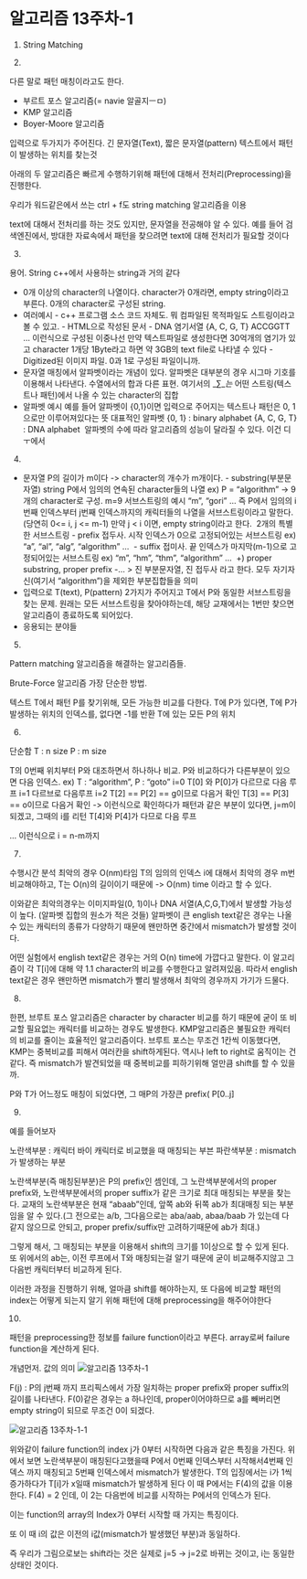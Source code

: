 # 알고리즘 13주차-1

1. String Matching

2)
다른 말로 패턴 매칭이라고도 한다.

- 부르트 포스 알고리즘(= navie 알골지ㅡㅁ)
- KMP 알고리즘
- Boyer-Moore 알고리즘

입력으로 두가지가 주어진다.
긴 문자열(Text), 짧은 문자열(pattern)
텍스트에서 패턴이 발생하는 위치를 찾는것

아래의 두 알고리즘은 빠르게 수행하기위해
패턴에 대해서 전처리(Preprocessing)을 진행한다.

우리가 워드같은에서 쓰는 ctrl + f도  string matching 알고리즘을 이용

text에 대해서 전처리를 하는 것도 있지만, 문자열을 전공해야 알 수 있다.
예를 들어 검색엔진에서, 방대한 자료속에서 패턴을 찾으려면 text에 대해 전처리가 필요할 것이다

3)
용어.
String
c++에서 사용하는 string과 거의 같다

- 0개 이상의 character의 나열이다. character가 0개라면, empty string이라고 부른다. 0개의 character로 구성된 string.
- 여러예시 - c++ 프로그램 소스 코드 자체도. 뭐 컴파일된 목적파일도 스트링이라고 볼 수 있고. - HTML으로 작성된 문서 - DNA 염기서열 {A, C, G, T} ACCGGTT … 이런식으로 구성된 이중나선 만약 텍스트파일로 생성한다면 30억개의 염기가 있고 character 1개당 1Byte라고 하면 약 3GB의 text file로 나타낼 수 있다 - Digitized된 이미지 파일. 0과 1로 구성된 파일이니까.
- 문자열 매칭에서 알파벳이라는 개념이 있다. 알파벳은 대부분의 경우 시그마 기호를 이용해서 나타낸다. 수열에서의 합과 다른 표현. 여기서의 _∑__는_ 어떤 스트링(텍스트나 패턴)에서 나올 수 있는 character의 집합
- 알파벳 예시 예를 들어 알파벳이 {0,1}이면 입력으로 주어지는 텍스트나 패턴은 0, 1으로만 이루어져있다는 뜻 대표적인 알파벳 {0, 1} : binary alphabet {A, C, G, T} : DNA alphabet  알파벳의 수에 따라 알고리즘의 성능이 달라질 수 있다. 이건 디ㅜ에서

4)
- 문자열 P의 길이가 m이다 -> character의 개수가 m개이다. - substring(부분문자열) string P에서 임의의 연속된 character들의 나열 ex) P = “algorithm” -> 9개의 character로 구성. m=9 서브스트링의 예시 “m”, “gori” … 즉 P에서 임의의 i번째 인덱스부터 j번째 인덱스까지의 캐릭터들의 나열을 서브스트링이라고 말한다. (당연히 0<= i, j <= m-1) 만약 j < i 이면, empty string이라고 한다.  2개의 특별한 서브스트링 - prefix 접두사. 시작 인덱스가 0으로 고정되어있는 서브스트링 ex) “a”, “al”, “alg”, “algorithm” …  - suffix 접미사. 끝 인덱스가 마지막(m-1)으로 고정되어있는 서브스트링 ex) “m”, “hm”, “thm”, “algorithm” …  +) proper substring, proper prefix -… > 진 부분문자열, 진 접두사 라고 한다. 모두 자기자신(여기서 “algorithm”)을 제외한 부분집합들을 의미
- 입력으로 T(text), P(pattern) 2가지가 주어지고 T에서 P와 동일한 서브스트링을 찾는 문제. 원래는 모든 서브스트링을 찾아야하는데, 해당 교재에서는 1번만 찾으면 알고리즘이 종료하도록 되어있다.
- 응용되는 분야들

5)
Pattern matching 알고리즘을 해결하는 알고리즘들.

Brute-Force 알고리즘
가장 단순한 방법.

텍스트 T에서 패턴 P를 찾기위해, 모든 가능한 비교를 다한다. T에 P가 있다면, T에 P가 발생하는 위치의 인덱스를, 없다면 -1를 반환
T에 있는 모든 P의 위치

6)
단순함
T : n size
P : m size

T의 0번째 위치부터 P와 대조하면서 하나하나 비교.
P와 비교하다가 다른부분이 있으면 다음 인덱스.
ex) T : “algorithm”, P : “goto”
i=0
T[0] 와 P[0]가 다르므로 다음 루프
i=1
다르브로 다음루프
i=2
T[2] == P[2] == g이므로 다음거 확인
T[3] == P[3] == o이므로 다음거 확인 
	-> 이런식으로 확인하다가 패턴과 같은 부분이 있다면, j=m이 되겠고, 그때의 i를 리턴
T[4]와 P[4]가 다므로 다음 루프

…
이런식으로 i = n-m까지

7)
수행시간 분석
최악의 경우 O(nm)타임
T의 임의의 인덱스 i에 대해서 최악의 경우 m번 비교해야하고,
T는 O(n)의 길이이기 때문에
	-> O(nm) time 이라고 할 수 있다.

이와같은 최악의경우는 이미지파일(0, 1)이나 DNA 서열(A,C,G,T)에서 발생할 가능성이 높다. (알파벳 집합의 원소가 적은 것들)
알파벳이 큰 english text같은 경우는 나올 수 있는 캐릭터의  종류가 다양하기 때문에 왠만하면 중간에서 mismatch가 발생할 것이다.

어떤 실험에서 english text같은 경우는 거의 O(n) time에 가깝다고 말한다.
이 알고리즘이 각 T[i]에 대해 약 1.1 character의 비교를 수행한다고 알려져있음.
따라서 english text같은 경우 왠만하면 mismatch가 빨리 발생해서 최악의 경우까지 가기가 드물다.

8)
한편, 브루트 포스 알고리즘은 character by character 비교를 하기 때문에 굳이 또 비교할 필요없는 캐릭터를 비교하는 경우도 발생한다.
KMP알고리즘은 불필요한 캐릭터의 비교를 줄이는 효율적인 알고리즘이다.
브루트 포스는 무조건 1칸씩 이동했다면, KMP는 중복비교를 피해서 여러칸을 shift하게된다.
역시나 left to right로 움직이는 건 같다.
즉 mismatch가 발견되었을 때 중복비교를 피하기위해 얼만큼 shift를 할 수 있을까.

 P와 T가 어느정도 매칭이 되었다면,
그 매P의 가장큰 prefix( P[0..j]

9)
예를 들어보자

노란색부분 : 캐릭터 바이 캐릭터로 비교했을 때 매칭되는 부븐
파란색부분 : mismatch가 발생하는 부분

노란색부분(즉 매칭된부분)은 P의 prefix인 셈인데,
그 노란색부분에서의 proper prefix와, 노란색부분에서의 proper suffix가 같은 크기로 최대 매칭되는 부분을 찾는다.
교재의 노란색부분은 현재 “abaab”인데, 앞쪽 ab와 뒤쪽 ab가 최대매칭 되는 부분임을 알 수 있다.(그 전으로는 a/b, 그다음으로는 aba/aab, abaa/baab 가 있는데 다 같지 않으므로 안되고, proper prefix/suffix만 고려하기때문에 ab가 최대.)

그렇게 해서, 그 매칭되는 부분을 이용해서 shift의 크기를 1이상으로 할 수 있게 된다. 또 위에서의 ab는, 이전 루프에서 T와 매칭되는걸 알기 때문에 굳이 비교해주지않고 그 다음번 캐릭터부터 비교하게 된다.

이러한 과정을 진행하기 위해,
얼마큼 shift를 해야하는지, 또 다음에 비교할 패턴의 index는 어떻게 되는지 알기 위해
패턴에 대해 preprocessing을 해주어야한다

10)
패턴을 preprocessing한 정보를 failure function이라고 부른다.
array로써 failure function을 계산하게 된다.

개념먼저.
값의 의미
![알고리즘 13주차-1](images/알고리즘%2013주차-1.png)

F(j) : P의 j번째 까지 프리픽스에서 가장 일치하는 proper prefix와 proper suffix의 길이를 나타낸다.
F(0)같은 경우는 a 하나인데, proper이어야하므로 a를 빼버리면 empty string이 되므로 무조건 0이 되겠다.

![알고리즘 13주차-1-1](images/알고리즘%2013주차-1-1.png)

위와같이 failure function의 index j가 0부터 시작하면 다음과 같은 특징을 가진다.
위에서 보면 노란색부분이 매칭된다고했을때 P에서 0번째 인덱스부터 시작해서4번째 인덱스 까지 매칭되고 5번째 인덱스에서 mismatch가 발생한다.
T의 입징에서는 i가 1씩 증가하다가 T[i]가 x일때 mismatch가 발생하게 된다
이 때 P에서는 F(4)의 값을 이용한다. F(4) = 2 인데, 이 2는 다음번에 비교를 시작하는 P에서의 인덱스가 된다.

이는 function의 array의 Index가 0부터 시작할 때 가지는 특징이다.

또 이 때 i의 값은 이전의 i값(mismatch가 발생했던 부분)과 동일하다.

즉 우리가 그림으로보는 shift라는 것은 실제로 j=5 -> j=2로 바뀌는 것이고,
i는 동일한 상태인 것이다.

